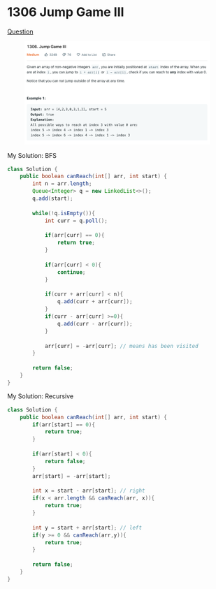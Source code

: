 # 1306 Jump Game III

[Question](https://leetcode.com/problems/jump-game-iii/)

<figure><img src="../.gitbook/assets/image (1) (1).png" alt=""><figcaption></figcaption></figure>

My Solution: BFS

```java
class Solution {
    public boolean canReach(int[] arr, int start) {
        int n = arr.length;
        Queue<Integer> q = new LinkedList<>();
        q.add(start);
        
        while(!q.isEmpty()){
            int curr = q.poll();
            
            if(arr[curr] == 0){
                return true;
            }
            
            if(arr[curr] < 0){
                continue;
            }
            
            if(curr + arr[curr] < n){
                q.add(curr + arr[curr]);
            }
            if(curr - arr[curr] >=0){
                q.add(curr - arr[curr]);
            }
            
            arr[curr] = -arr[curr]; // means has been visited
        }
        
        return false;
    }
}
```



My Solution: Recursive

```java
class Solution {
    public boolean canReach(int[] arr, int start) {
        if(arr[start] == 0){
            return true;
        }
        
        if(arr[start] < 0){
            return false;
        }
        arr[start] = -arr[start];
        
        int x = start - arr[start]; // right
        if(x < arr.length && canReach(arr, x)){
            return true;
        }
        
        int y = start + arr[start]; // left
        if(y >= 0 && canReach(arr,y)){
            return true;
        }
        
        return false;
    }
}
```
